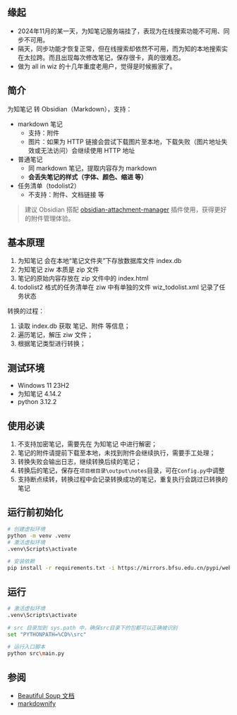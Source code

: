 ## 缘起
+ 2024年11月的某一天，为知笔记服务端挂了，表现为在线搜索功能不可用、同步不可用。
+ 隔天，同步功能才恢复正常，但在线搜索却依然不可用，而为知的本地搜索实在太拉跨。而且出现每次修改笔记，保存很卡，真的很难忍。
+ 做为 all in wiz 的十几年重度老用户，觉得是时候搬家了。

## 简介

为知笔记 转 Obsidian（Markdown），支持：

+ markdown 笔记
  + 支持：附件
  + 图片：如果为 HTTP 链接会尝试下载图片至本地，下载失败（图片地址失效或无法访问）会继续使用 HTTP 地址
+ 普通笔记
  + 同 markdown 笔记，提取内容存为 markdown
  + **会丢失笔记的样式（字体、颜色、缩进 等）**
+ 任务清单（todolist2）
  + 不支持：附件、文档链接 等

> 建议 Obsidian 搭配 [obsidian-attachment-manager](https://github.com/chenfeicqq/obsidian-attachment-manager) 插件使用，获得更好的附件管理体验。

## 基本原理

1. 为知笔记 会在本地“笔记文件夹”下存放数据库文件 index.db
2. 为知笔记 ziw 本质是 zip 文件
3. 笔记的原始内容存放在 zip 文件中的 index.html
4. todolist2 格式的任务清单在 ziw 中有单独的文件 wiz_todolist.xml 记录了任务状态

转换的过程：
1. 读取 index.db 获取 笔记、附件 等信息；
2. 遍历笔记，解压 ziw 文件；
3. 根据笔记类型进行转换；

## 测试环境
+ Windows 11 23H2
+ 为知笔记 4.14.2
+ python 3.12.2

## 使用必读

1. 不支持加密笔记，需要先在 为知笔记 中进行解密；
2. 笔记的附件请提前下载至本地，未找到附件会继续执行，需要手工处理；
3. 转换失败会输出日志，继续转换后续的笔记；
4. 转换后的笔记，保存在`项目根目录\output\notes`目录，可在`Config.py`中调整
5. 支持断点续转，转换过程中会记录转换成功的笔记，重复执行会跳过已转换的笔记

## 运行前初始化
```bash
# 创建虚拟环境
python -m venv .venv
# 激活虚拟环境
.venv\Scripts\activate

# 安装依赖
pip install -r requirements.txt -i https://mirrors.bfsu.edu.cn/pypi/web/simple/
```

## 运行
```bash
# 激活虚拟环境
.venv\Scripts\activate

# src 目录加到 sys.path 中，确保src目录下的包都可以正确被识别
set "PYTHONPATH=%CD%\src"

# 运行入口脚本
python src\main.py
```

## 参阅
+ [Beautiful Soup 文档](https://www.crummy.com/software/BeautifulSoup/bs4/doc.zh)
+ [markdownify](https://pypi.org/project/markdownify/)
